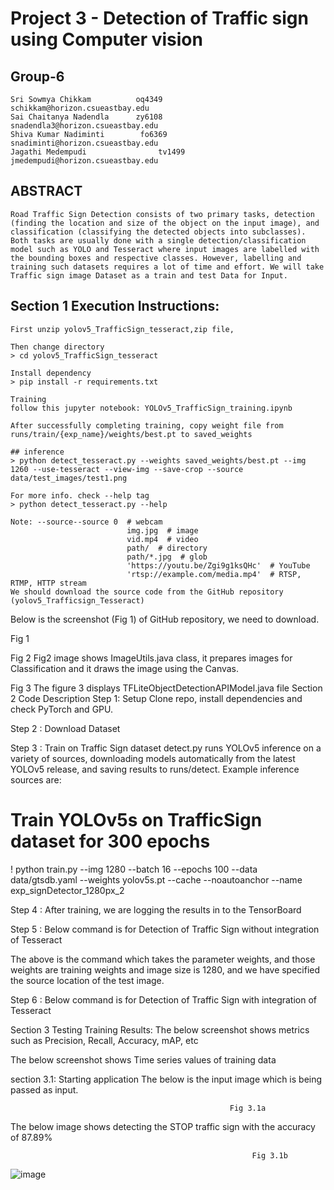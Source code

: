 # Project 3 - Detection of Traffic sign using Computer vision

## Group-6

```
Sri Sowmya Chikkam          oq4349 		schikkam@horizon.csueastbay.edu
Sai Chaitanya Nadendla 	    zy6108 		snadendla3@horizon.csueastbay.edu
Shiva Kumar Nadiminti 	     fo6369 		snadiminti@horizon.csueastbay.edu
Jagathi Medempudi		         tv1499 		jmedempudi@horizon.csueastbay.edu
```

## ABSTRACT
```
Road Traffic Sign Detection consists of two primary tasks, detection (finding the location and size of the object on the input image), and classification (classifying the detected objects into subclasses). Both tasks are usually done with a single detection/classification model such as YOLO and Tesseract where input images are labelled with the bounding boxes and respective classes. However, labelling and training such datasets requires a lot of time and effort. We will take Traffic sign image Dataset as a train and test Data for Input. 
```

## Section 1 Execution Instructions: 
```
First unzip yolov5_TrafficSign_tesseract,zip file, 

Then change directory 
> cd yolov5_TrafficSign_tesseract

Install dependency
> pip install -r requirements.txt

Training
follow this jupyter notebook: YOLOv5_TrafficSign_training.ipynb 

After successfully completing training, copy weight file from runs/train/{exp_name}/weights/best.pt to saved_weights

## inference
> python detect_tesseract.py --weights saved_weights/best.pt --img 1260 --use-tesseract --view-img --save-crop --source data/test_images/test1.png

For more info. check --help tag
> python detect_tesseract.py --help

Note: --source--source 0  # webcam
                          img.jpg  # image 
                          vid.mp4  # video
                          path/  # directory
                          path/*.jpg  # glob
                          'https://youtu.be/Zgi9g1ksQHc'  # YouTube
                          'rtsp://example.com/media.mp4'  # RTSP, RTMP, HTTP stream
We should download the source code from the GitHub repository (yolov5_Trafficsign_Tesseract) 
```







Below is the screenshot (Fig 1) of GitHub repository, we need to download.

 
Fig 1
 
Fig 2
Fig2 image shows ImageUtils.java class, it prepares images for Classification and it draws the image using the Canvas.
 
Fig 3
The figure 3 displays TFLiteObjectDetectionAPIModel.java file 
Section 2 Code Description
Step 1: Setup
Clone repo, install dependencies and check PyTorch and GPU.
 

Step 2 : Download Dataset
 

Step 3 : Train on Traffic Sign dataset
detect.py runs YOLOv5 inference on a variety of sources, downloading models automatically from the latest YOLOv5 release, and saving results to runs/detect. Example inference sources are:

# Train YOLOv5s on TrafficSign dataset for 300 epochs
! python train.py --img 1280 --batch 16 --epochs 100 --data data/gtsdb.yaml --weights yolov5s.pt --cache --noautoanchor --name exp_signDetector_1280px_2 


Step 4 : After training, we are logging the results in to the TensorBoard

 






Step 5 : Below command is for Detection of Traffic Sign without integration of Tesseract


 
The above is the command which takes the parameter weights, and those weights are training weights and image size is 1280, and we have specified the source location of the test image.

Step 6 : Below command is for Detection of Traffic Sign with integration of Tesseract

 

Section 3 Testing
Training Results: The below screenshot shows  metrics such as Precision, Recall, Accuracy, mAP, etc
 

The below screenshot shows Time series values of training data
 

section 3.1: Starting application
The below is the input image which is being passed as input.
 
                                                     Fig 3.1a
The below image shows detecting the STOP traffic sign with the accuracy of 87.89%

 
                                                          Fig 3.1b
![image](https://user-images.githubusercontent.com/95442036/144502523-a3141488-e32b-4413-8d96-7be98794e553.png)
